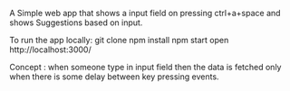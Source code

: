 A Simple web app that shows a input field on pressing ctrl+a+space and shows Suggestions based on input.

To run the app locally:
git clone
npm install
npm start 
open http://localhost:3000/

Concept : when someone type in input field then the data is fetched only when there is some delay between  key pressing events.
